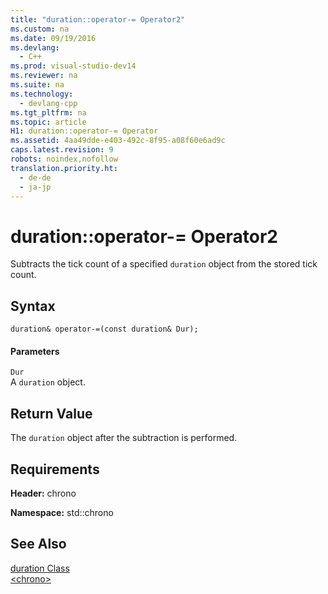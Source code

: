 ```yaml
---
title: "duration::operator-= Operator2"
ms.custom: na
ms.date: 09/19/2016
ms.devlang: 
  - C++
ms.prod: visual-studio-dev14
ms.reviewer: na
ms.suite: na
ms.technology: 
  - devlang-cpp
ms.tgt_pltfrm: na
ms.topic: article
H1: duration::operator-= Operator
ms.assetid: 4aa49dde-e403-492c-8f95-a08f60e6ad9c
caps.latest.revision: 9
robots: noindex,nofollow
translation.priority.ht: 
  - de-de
  - ja-jp
---
```

# duration::operator-= Operator2
Subtracts the tick count of a specified `duration` object from the stored tick count.  
  
## Syntax  
  
```  
duration& operator-=(const duration& Dur);  
```  
  
#### Parameters  
 `Dur`  
 A `duration` object.  
  
## Return Value  
 The `duration` object after the subtraction is performed.  
  
## Requirements  
 **Header:** chrono  
  
 **Namespace:** std::chrono  
  
## See Also  
 [duration Class](../vs140/duration-Class.md)   
 [<chrono\>](../vs140/-chrono-.md)